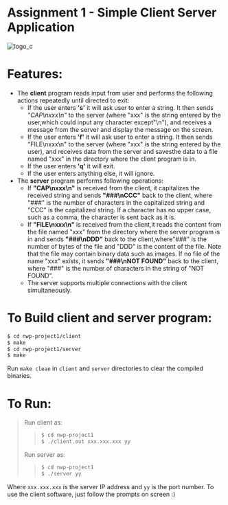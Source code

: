   # Assignment 1 - Simple Client Server Application

  ![logo_c ]
  # Features:
  - The **client** program reads input from user and performs the following actions repeatedly until directed to exit:
    - If the user enters **'s'** it will ask user to enter a string. It then sends *"CAP\nxxx\n"* to the server (where "xxx" is the string entered by the user,which could input any character except"\n"), and receives a message from the server and display the message on the screen.
    - If the user enters **'f'** it will ask user to enter a string. It then sends "FILE\nxxx\n" to the server (where "xxx" is the string entered by the user), and receives data from the server and savesthe data to a file named "xxx" in the directory where the client program is in.
    - If the user enters **'q'** it will exit.
    - If the user enters anything else, it will ignore.
  - The **server** program performs following operations:
    - If **"CAP\nxxx\n"** is received from the client, it capitalizes the received string and sends **"###\nCCC"** back to the client, where "###" is the number of characters in the capitalized string and "CCC" is the capitalized string. If a character has no upper case, such as a comma, the character is sent back as it is. 
    - If **"FILE\nxxx\n"** is received from the client,it reads the content from the file named "xxx" from the directory where the server program is in and sends **"###\nDDD"** back to the client,where"###" is the number of bytes of the file and "DDD" is the content of the file. Note that the file may contain binary data such as images. If no file of the name "xxx" exists, it sends **"###\nNOT FOUND"** back to the client, where "###" is the number of characters in the string of "NOT FOUND". 
    - The server supports multiple connections with the client simultaneously.

  # To Build client and server program:
  ``` sh
  $ cd nwp-project1/client
  $ make
  $ cd nwp-project1/server
  $ make
  ```
  Run  ```make clean``` in ```client``` and ```server``` directories to clear the compiled binaries.
  # To Run:
  > Run client as:
  >>``` sh
  >>$ cd nwp-project1
  >>$ ./client.out xxx.xxx.xxx yy
  >>```
  > Run server as:
  >>``` sh
  >>$ cd nwp-project1
  >>$ ./server yy
  >>```

  Where ```xxx.xxx.xxx``` is the server IP address and ```yy``` is the port number. 
To use the client software, just follow the prompts on screen :)

 [logo_c]: <https://seeklogo.com/images/C/c-programming-language-logo-9B32D017B1-seeklogo.com.png>
